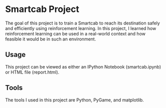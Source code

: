 # Smartcab Project
The goal of this project is to train a Smartcab to reach its destination safely and efficiently 
using reinforcement learning. In this project, I learned how reinforcement learning can be used in 
a real-world context and how feasible it would be in such an environment.

## Usage
This project can be viewed as either an IPython Notebook (smartcab.ipynb) or HTML file (report.html).

## Tools
The tools I used in this project are Python, PyGame, and matplotlib.
